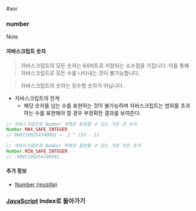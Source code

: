 #aor 
### number
>[!note]
>#### 자바스크립트 숫자
>
>>자바스크립트의 모든 숫자는 64비트로 저장되는 소수점을 가집니다.
>>이를 통해 자바스크립트로 모든 수를 나타내는 것이 불가능합니다.
>
>>자바스크립트의 숫자는 정수형 숫자가 아닙니다.

- 자바스크립트의 한계
	- 해당 숫자를 넘는 수를 표현하는 것이 불가능하며 자바스크립트는 범위를 초과하는 수를 표현해야 할 경우 부정확한 결과를 보여준다.
```js
// 자바스크립트의 Number 객체로 표현할 수 있는 가장 큰 숫자
Number.MAX_SAFE_INTEGER
// 9007199254740991 <- 2 ^ (53 - 1)

// 자바스크립트의 Number 객체로 표현할 수 있는 가장 작은 숫자
Number.MIN_SAFE_INTEGER
// -9007199254740991 
```
#### 추가 정보
- [Number (mozilla)](https://developer.mozilla.org/en-US/docs/Web/JavaScript/Reference/Global_Objects/Number)
### [JavaScript](../../../Dev-Index/JavaScript.md) Index로 돌아가기